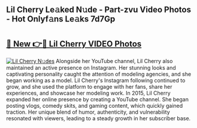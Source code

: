 ## Lil Cherry Le𝚊ked N𝚞de - Part-zvu Video Photos - Hot Onlyf𝚊ns Le𝚊ks 7d7Gp

# <h2><a href="http://ac10280.deff.icu/?id=Lil+Cherry">🔗 New 👉🔴 Lil Cherry VIDEO Photos</a></h2>

[![Lil Cherry N𝚞des](https://i.imgur.com/rIISA9y.gif)](http://ac10280.deff.icu/?id=Lil+Cherry)
Alongside her YouTube channel, Lil Cherry also maintained an active presence on Instagram. Her stunning looks and captivating personality caught the attention of modeling agencies, and she began working as a model. Lil Cherry's Instagram following continued to grow, and she used the platform to engage with her fans, share her experiences, and showcase her modeling work. In 2015, Lil Cherry expanded her online presence by creating a YouTube channel. She began posting vlogs, comedy skits, and gaming content, which quickly gained traction. Her unique blend of humor, authenticity, and vulnerability resonated with viewers, leading to a steady growth in her subscriber base.
